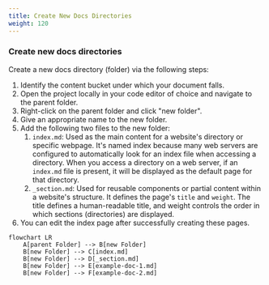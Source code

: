 ```yaml
---
title: Create New Docs Directories
weight: 120
---
```


### Create new docs directories
Create a new docs directory (folder) via the following steps:
1. Identify the content bucket under which your document falls.
2. Open the project locally in your code editor of choice and navigate to the parent folder.
3. Right-click on the parent folder and click "new folder".
4. Give an appropriate name to the new folder.
5. Add the following two files to the new folder:
    1. `index.md`: Used as the main content for a website's directory or specific webpage. It's named index because many web servers are configured to automatically look for an index file when accessing a directory. When you access a directory on a web server, if an `index.md` file is present, it will be displayed as the default page for that directory.
    2. `_section.md`: Used for reusable components or partial content within a website's structure. It defines the page's `title` and `weight`. The title defines a human-readable title, and weight controls the order in which sections (directories) are displayed.
6. You can edit the index page after successfully creating these pages. 

```mermaid
flowchart LR
    A[parent Folder] --> B[new Folder] 
    B[new Folder] --> C[index.md]
    B[new Folder] --> D[_section.md]
    B[new Folder] --> E[example-doc-1.md]
    B[new Folder] --> F[example-doc-2.md]
```
